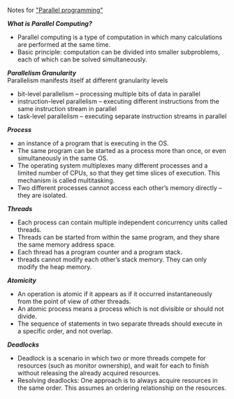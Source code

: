 Notes for ["Parallel programming"](https://www.coursera.org/learn/parprog1)

___What is Parallel Computing?___  
  *  Parallel computing is a type of computation in which many calculations are performed at the same time.  
  *  Basic principle: computation can be divided into smaller subproblems, each of which can be solved simultaneously.  

___Parallelism Granularity___  
Parallelism manifests itself at different granularity levels
  *  bit-level parallelism – processing multiple bits of data in parallel
  *  instruction-level parallelism – executing different instructions from the same instruction stream in parallel
  *  task-level parallelism – executing separate instruction streams in parallel

___Process___  
  *  an instance of a program that is executing in the OS.
  *  The same program can be started as a process more than once, or even simultaneously in the same OS. 
  *  The operating system multiplexes many different processes and a limited number of CPUs, so that they get time slices of execution. This mechanism is called multitasking.
  *  Two different processes cannot access each other’s memory directly – they are isolated.
  
___Threads___  
  *  Each process can contain multiple independent concurrency units called threads.
  *  Threads can be started from within the same program, and they share the same memory address space.
  *  Each thread has a program counter and a program stack.
  *  threads cannot modify each other’s stack memory. They can only modify the heap memory.

___Atomicity___  
  *  An operation is atomic if it appears as if it occurred instantaneously from the point of view of other threads.  
  *  An atomic process means a process which is not divisible or should not divide.  
  *  The sequence of statements in two separate threads should execute in a specific order, and not overlap.  
  
___Deadlocks___  
  *  Deadlock is a scenario in which two or more threads compete for resources (such as monitor ownership), and wait for each to finish without releasing the already acquired resources.  
  *  Resolving deadlocks: One approach is to always acquire resources in the same order. This assumes an ordering relationship on the resources.  
